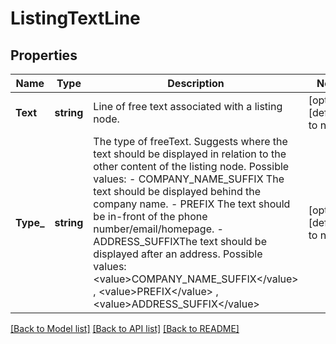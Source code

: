 # ListingTextLine

## Properties
Name | Type | Description | Notes
------------ | ------------- | ------------- | -------------
**Text** | **string** | Line of free text associated with a listing node. | [optional] [default to null]
**Type_** | **string** | The type of freeText. Suggests where the text should be displayed in relation to the other content of the listing  node. Possible values:  - COMPANY_NAME_SUFFIX The text should be displayed behind the company name.  - PREFIX The text should be in-front of the phone number/email/homepage.  - ADDRESS_SUFFIXThe text should be displayed after an address.  Possible values:  &lt;value&gt;COMPANY_NAME_SUFFIX&lt;/value&gt;  ,  &lt;value&gt;PREFIX&lt;/value&gt;  ,  &lt;value&gt;ADDRESS_SUFFIX&lt;/value&gt; | [optional] [default to null]

[[Back to Model list]](../README.md#documentation-for-models) [[Back to API list]](../README.md#documentation-for-api-endpoints) [[Back to README]](../README.md)

